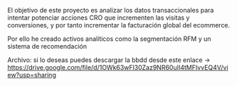 El objetivo de este proyecto es analizar los datos transaccionales para intentar potenciar acciones CRO que incrementen las visitas y conversiones, y por tanto incrementar la facturación global del ecommerce.

Por ello he creado activos analíticos como la segmentación RFM y un sistema de recomendación

Archivo: si lo deseas puedes descargar la bbdd desde este enlace -> https://drive.google.com/file/d/1OWk63wFl30Zaz9NR60uII4tMFIvvEQ4V/view?usp=sharing 
